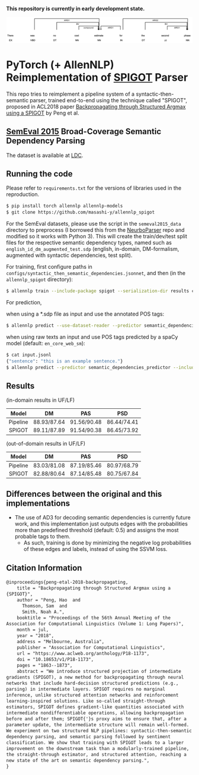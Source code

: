 **This repository is currently in early development state.**

![example seamntic dependencies](./images/example.png)


# PyTorch (+ AllenNLP) Reimplementation of [SPIGOT](https://arxiv.org/abs/1805.04658v1) Parser

This repo tries to reimplement a pipeline system of a syntactic-then-semantic parser,
trained end-to-end using the technique called "SPIGOT", proposed in ACL2018 paper
[Backpropagating through Structured Argmax using a SPIGOT](https://arxiv.org/abs/1805.04658v1) by Peng et al.


## [SemEval 2015](http://alt.qcri.org/semeval2015/task18/) Broad-Coverage Semantic Dependency Parsing

The dataset is available at [LDC](https://catalog.ldc.upenn.edu/LDC2016T10).

## Running the code

Please refer to `requirements.txt` for the versions of libraries used in the reproduction.

```sh
$ pip install torch allennlp allennlp-models
$ git clone https://github.com/masashi-y/allennlp_spigot
```

For the SemEval datasets, please use the script in the `semeval2015_data` directory to preprocess
(I borrowed this from the [NeurboParser](https://github.com/Noahs-ARK/NeurboParser) repo and modified so it works with Python 3).
This will create the train/dev/test split files for the respective semantic dependency types, named such as `english_id_dm_augmented_test.sdp` (english, in-domain, DM-formalism, augmented with syntactic dependencies, test split).


For training, first configure paths in `configs/syntactic_then_semantic_dependencies.jsonnet`, and then (in the `allennlp_spigot` directory):

```sh
$ allennlp train --include-package spigot --serialization-dir results configs/syntactic_then_semantic_dependencies.jsonnet
```

For prediction,

when using a \*.sdp file as input and use the annotated POS tags:
```sh
$ allennlp predict --use-dataset-reader --predictor semantic_dependencies_predictor --include-package spigot --silent --output-file system.sdp results/model.tar.gz english_id_dm_augmented_test.sdp
```

when using raw texts an input and use POS tags predicted by a spaCy model (default: `en_core_web_sm`):
```sh
$ cat input.jsonl
{"sentence": "this is an example sentence."}
$ allennlp predict --predictor semantic_dependencies_predictor --include-package spigot --silent --output-file system.sdp results/model.tar.gz input.jsonl
```

## Results

(in-domain results in UF/LF)

|Model| DM | PAS | PSD |
|:---:|:---:|:---:|:---:|
| Pipeline | 88.93/87.64 | 91.56/90.48 | 86.44/74.41 |
| SPIGOT | 89.11/87.89 | 91.54/90.38 | 86.45/73.92 |

(out-of-domain results in UF/LF)

|Model| DM | PAS | PSD |
|:---:|:---:|:---:|:---:|
|Pipeline | 83.03/81.08 | 87.19/85.46 | 80.97/68.79 |
| SPIGOT | 82.88/80.64 | 87.14/85.48 | 80.75/67.84 |

## Differences between the original and this implementations

- The use of AD3 for decoding semantic dependencies is currently future work, and this implementation just outputs edges with the probabilities more than predefined threshold (default: 0.5) and assigns the most probable tags to them.
  - As such, training is done by minimizing the negative log probabilities of these edges and labels, instead of using the SSVM loss.

## Citation Information

```
@inproceedings{peng-etal-2018-backpropagating,
    title = "Backpropagating through Structured Argmax using a {SPIGOT}",
    author = "Peng, Hao  and
      Thomson, Sam  and
      Smith, Noah A.",
    booktitle = "Proceedings of the 56th Annual Meeting of the Association for Computational Linguistics (Volume 1: Long Papers)",
    month = jul,
    year = "2018",
    address = "Melbourne, Australia",
    publisher = "Association for Computational Linguistics",
    url = "https://www.aclweb.org/anthology/P18-1173",
    doi = "10.18653/v1/P18-1173",
    pages = "1863--1873",
    abstract = "We introduce structured projection of intermediate gradients (SPIGOT), a new method for backpropagating through neural networks that include hard-decision structured predictions (e.g., parsing) in intermediate layers. SPIGOT requires no marginal inference, unlike structured attention networks and reinforcement learning-inspired solutions. Like so-called straight-through estimators, SPIGOT defines gradient-like quantities associated with intermediate nondifferentiable operations, allowing backpropagation before and after them; SPIGOT{'}s proxy aims to ensure that, after a parameter update, the intermediate structure will remain well-formed. We experiment on two structured NLP pipelines: syntactic-then-semantic dependency parsing, and semantic parsing followed by sentiment classification. We show that training with SPIGOT leads to a larger improvement on the downstream task than a modularly-trained pipeline, the straight-through estimator, and structured attention, reaching a new state of the art on semantic dependency parsing.",
}
```

